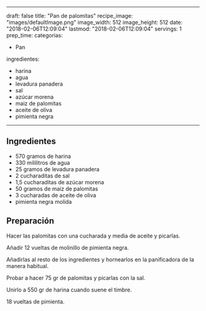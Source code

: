 
---
draft: false
title: "Pan de palomitas"
recipe_image: "images/defaultImage.png"
image_width: 512
image_height: 512
date: "2018-02-06T12:09:04"
lastmod: "2018-02-06T12:09:04"
servings: 1
prep_time: 
categorias:
  - Pan

ingredientes:
  - harina
  - agua
  - levadura panadera
  - sal
  - azúcar morena
  - maiz de palomitas
  - aceite de oliva
  - pimienta negra
---

## Ingredientes
- 570 gramos de harina
- 330 mililitros de agua
- 25 gramos de levadura panadera
- 2 cucharaditas de sal
- 1,5 cucharaditas de azúcar morena
- 50 gramos de maiz de palomitas
- 3 cucharadas de aceite de oliva
- pimienta negra molida

## Preparación
Hacer las palomitas con una cucharada y media de aceite y picarlas. 

Añadir 12 vueltas de molinillo de pimienta negra.

Añadirlas al resto de los ingredientes y hornearlos en la panificadora de la manera habitual.



Probar a hacer 75 gr de palomitas y picarlas con la sal.

 Unirlo a 550 gr de harina cuando suene el timbre.

18 vueltas de pimienta.


